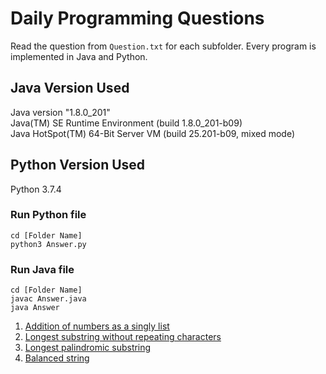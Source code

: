 # Daily Programming Questions

Read the question from `Question.txt` for each subfolder.
Every program is implemented in Java and Python.

## Java Version Used
Java version "1.8.0_201"<br />
Java(TM) SE Runtime Environment (build 1.8.0_201-b09)<br />
Java HotSpot(TM) 64-Bit Server VM (build 25.201-b09, mixed mode)<br />

## Python Version Used
Python 3.7.4<br />

### Run Python file
```
cd [Folder Name]
python3 Answer.py
```

### Run Java file
```
cd [Folder Name]
javac Answer.java
java Answer
```

1. [Addition of numbers as a singly list](./19:08:2019/)
2. [Longest substring without repeating characters](./20:08:2019/)
3. [Longest palindromic substring](./21:08:2019/)
4. [Balanced string](./22:08:2019/)
